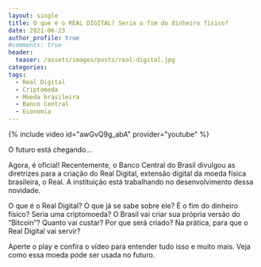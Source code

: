 ```yaml
---
layout: single
title: O que é o REAL DIGITAL? Seria o fim do dinheiro físico?
date: 2021-06-23
author_profile: true
#comments: true
header:
  teaser: /assets/images/posts/real-digital.jpg
categories: 
tags:
  - Real Digital
  - Criptomeda
  - Moeda brasileira
  - Banco Central
  - Economia
---
```


{% include video id="awGvQ9g_abA" provider="youtube" %}

O futuro está chegando...

Agora, é oficial! Recentemente, o Banco Central do Brasil divulgou as diretrizes para a criação do Real Digital, extensão digital da moeda física brasileira, o Real. A instituição está trabalhando no desenvolvimento dessa novidade.

O que é o Real Digital? O que já se sabe sobre ele? É o fim do dinheiro físico? Seria uma criptomoeda? O Brasil vai criar sua própria versão do “Bitcoin”? Quanto vai custar? Por que será criado? Na prática, para que o Real Digital vai servir? 

Aperte o play e confira o vídeo para entender tudo isso e muito mais. Veja como essa moeda pode ser usada no futuro.